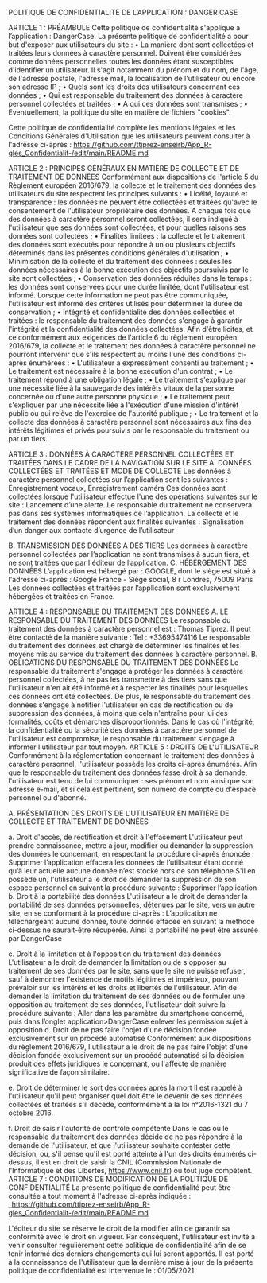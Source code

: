 POLITIQUE DE CONFIDENTIALITÉ
DE L’APPLICATION :
DANGER CASE

ARTICLE 1 : PRÉAMBULE
Cette politique de confidentialité s'applique à l’application : DangerCase.
La présente politique de confidentialité a pour but d'exposer aux utilisateurs du site :
•	La manière dont sont collectées et traitées leurs données à caractère personnel. Doivent être considérées comme données personnelles toutes les données étant susceptibles d'identifier un utilisateur. Il s'agit notamment du prénom et du nom, de l'âge, de l'adresse postale, l'adresse mail, la localisation de l'utilisateur ou encore son adresse IP ;
•	Quels sont les droits des utilisateurs concernant ces données ;
•	Qui est responsable du traitement des données à caractère personnel collectées et traitées ;
•	A qui ces données sont transmises ;
•	Eventuellement, la politique du site en matière de fichiers "cookies".

Cette politique de confidentialité complète les mentions légales et les Conditions Générales d'Utilisation que les utilisateurs peuvent consulter à l'adresse ci-après :
https://github.com/ttiprez-enseirb/App_R-gles_Confidentialit-/edit/main/README.md

ARTICLE 2 : PRINCIPES GÉNÉRAUX EN MATIÈRE DE COLLECTE ET DE TRAITEMENT DE DONNÉES
Conformément aux dispositions de l'article 5 du Règlement européen 2016/679, la collecte et le traitement des données des utilisateurs du site respectent les principes suivants :
•	Licéité, loyauté et transparence : les données ne peuvent être collectées et traitées qu'avec le consentement de l'utilisateur propriétaire des données. A chaque fois que des données à caractère personnel seront collectées, il sera indiqué à l'utilisateur que ses données sont collectées, et pour quelles raisons ses données sont collectées ;
•	Finalités limitées : la collecte et le traitement des données sont exécutés pour répondre à un ou plusieurs objectifs déterminés dans les présentes conditions générales d'utilisation ;
•	Minimisation de la collecte et du traitement des données : seules les données nécessaires à la bonne exécution des objectifs poursuivis par le site sont collectées ;
•	Conservation des données réduites dans le temps : les données sont conservées pour une durée limitée, dont l'utilisateur est informé. Lorsque cette information ne peut pas être communiquée, l'utilisateur est informé des critères utilisés pour déterminer la durée de conservation ;
•	Intégrité et confidentialité des données collectées et traitées : le responsable du traitement des données s'engage à garantir l'intégrité et la confidentialité des données collectées.
Afin d'être licites, et ce conformément aux exigences de l'article 6 du règlement européen 2016/679, la collecte et le traitement des données à caractère personnel ne pourront intervenir que s'ils respectent au moins l'une des conditions ci-après énumérées :
•	L'utilisateur a expressément consenti au traitement ;
•	Le traitement est nécessaire à la bonne exécution d'un contrat ;
•	Le traitement répond à une obligation légale ;
•	Le traitement s'explique par une nécessité liée à la sauvegarde des intérêts vitaux de la personne concernée ou d'une autre personne physique ;
•	Le traitement peut s'expliquer par une nécessité liée à l'exécution d'une mission d'intérêt public ou qui relève de l'exercice de l'autorité publique ;
•	Le traitement et la collecte des données à caractère personnel sont nécessaires aux fins des intérêts légitimes et privés poursuivis par le responsable du traitement ou par un tiers.

ARTICLE 3 : DONNÉES À CARACTÈRE PERSONNEL COLLECTÉES ET TRAITÉES DANS LE CADRE DE LA NAVIGATION SUR LE SITE
A. DONNÉES COLLECTÉES ET TRAITÉES ET MODE DE COLLECTE
Les données à caractère personnel collectées sur l’application sont les suivantes :
Enregistrement vocaux, Enregistrement caméra
Ces données sont collectées lorsque l'utilisateur effectue l'une des opérations suivantes sur le site :
Lancement d’une alerte.
Le responsable du traitement ne conservera pas dans ses systèmes informatiques de l’application.
La collecte et le traitement des données répondent aux finalités suivantes :
Signalisation d’un danger aux contacte d’urgence de l’utilisateur

B. TRANSMISSION DES DONNÉES A DES TIERS
Les données à caractère personnel collectées par l’application ne sont transmises à aucun tiers, et ne sont traitées que par l'éditeur de l’application.
C. HÉBERGEMENT DES DONNÉES
L’application est hébergé par : GOOGLE, dont le siège est situé à l'adresse ci-après :
Google France - Siège social, 8 r Londres, 75009 Paris
Les données collectées et traitées par l’application sont exclusivement hébergées et traitées en France.

ARTICLE 4 : RESPONSABLE DU TRAITEMENT DES DONNÉES
A. LE RESPONSABLE DU TRAITEMENT DES DONNÉES
Le responsable du traitement des données à caractère personnel est : Thomas Tiprez. Il peut être contacté de la manière suivante :
Tel : +33695474116
Le responsable du traitement des données est chargé de déterminer les finalités et les moyens mis au service du traitement des données à caractère personnel.
B. OBLIGATIONS DU RESPONSABLE DU TRAITEMENT DES DONNÉES
Le responsable du traitement s'engage à protéger les données à caractère personnel collectées, à ne pas les transmettre à des tiers sans que l'utilisateur n'en ait été informé et à respecter les finalités pour lesquelles ces données ont été collectées.
De plus, le responsable du traitement des données s'engage à notifier l'utilisateur en cas de rectification ou de suppression des données, à moins que cela n'entraîne pour lui des formalités, coûts et démarches disproportionnés.
Dans le cas où l'intégrité, la confidentialité ou la sécurité des données à caractère personnel de l'utilisateur est compromise, le responsable du traitement s'engage à informer l'utilisateur par tout moyen.
ARTICLE 5 : DROITS DE L'UTILISATEUR
Conformément à la réglementation concernant le traitement des données à caractère personnel, l'utilisateur possède les droits ci-après énumérés.
Afin que le responsable du traitement des données fasse droit à sa demande, l'utilisateur est tenu de lui communiquer : ses prénom et nom ainsi que son adresse e-mail, et si cela est pertinent, son numéro de compte ou d'espace personnel ou d'abonné.

A. PRÉSENTATION DES DROITS DE L'UTILISATEUR EN MATIÈRE DE COLLECTE ET TRAITEMENT DE DONNÉES

a. Droit d'accès, de rectification et droit à l'effacement
L'utilisateur peut prendre connaissance, mettre à jour, modifier ou demander la suppression des données le concernant, en respectant la procédure ci-après énoncée :
Supprimer l’application effacera les données de l’utilisateur étant donné qu’à leur actuelle aucune donnée n’est stocké hors de son téléphone
S'il en possède un, l'utilisateur a le droit de demander la suppression de son espace personnel en suivant la procédure suivante :
Supprimer l’application
b. Droit à la portabilité des données
L'utilisateur a le droit de demander la portabilité de ses données personnelles, détenues par le site, vers un autre site, en se conformant à la procédure ci-après :
L’application ne téléchargeant aucune donnée, toute donnée effacée en suivant la méthode ci-dessus ne saurait-être récupérée. Ainsi la portabilité ne peut être assurée par DangerCase

c. Droit à la limitation et à l'opposition du traitement des données
L'utilisateur a le droit de demander la limitation ou de s'opposer au traitement de ses données par le site, sans que le site ne puisse refuser, sauf à démontrer l'existence de motifs légitimes et impérieux, pouvant prévaloir sur les intérêts et les droits et libertés de l'utilisateur.
Afin de demander la limitation du traitement de ses données ou de formuler une opposition au traitement de ses données, l'utilisateur doit suivre la procédure suivante :
Aller dans les paramètre du smartphone concerné, puis dans l’onglet application>DangerCase enlever les permission sujet à opposition
d. Droit de ne pas faire l'objet d'une décision fondée exclusivement sur un procédé automatisé
Conformément aux dispositions du règlement 2016/679, l'utilisateur a le droit de ne pas faire l'objet d'une décision fondée exclusivement sur un procédé automatisé si la décision produit des effets juridiques le concernant, ou l'affecte de manière significative de façon similaire.

e. Droit de déterminer le sort des données après la mort
Il est rappelé à l'utilisateur qu'il peut organiser quel doit être le devenir de ses données collectées et traitées s'il décède, conformément à la loi n°2016-1321 du 7 octobre 2016.

f. Droit de saisir l'autorité de contrôle compétente
Dans le cas où le responsable du traitement des données décide de ne pas répondre à la demande de l'utilisateur, et que l'utilisateur souhaite contester cette décision, ou, s'il pense qu'il est porté atteinte à l'un des droits énumérés ci-dessus, il est en droit de saisir la CNIL (Commission Nationale de l'Informatique et des Libertés, https://www.cnil.fr) ou tout juge compétent.
ARTICLE 7 : CONDITIONS DE MODIFICATION DE LA POLITIQUE DE CONFIDENTIALITÉ
La présente politique de confidentialité peut être consultée à tout moment à l'adresse ci-après indiquée :
_https://github.com/ttiprez-enseirb/App_R-gles_Confidentialit-/edit/main/README.md

L'éditeur du site se réserve le droit de la modifier afin de garantir sa conformité avec le droit en vigueur.
Par conséquent, l'utilisateur est invité à venir consulter régulièrement cette politique de confidentialité afin de se tenir informé des derniers changements qui lui seront apportés.
Il est porté à la connaissance de l'utilisateur que la dernière mise à jour de la présente politique de confidentialité est intervenue le : 01/05/2021

